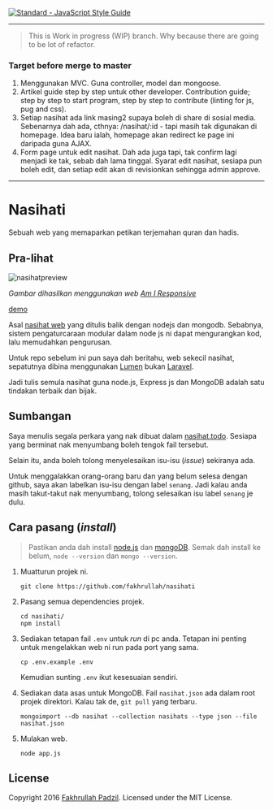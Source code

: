 [![Standard - JavaScript Style Guide](https://img.shields.io/badge/code%20style-standard-brightgreen.svg)](http://standardjs.com/)

---

> This is Work in progress (WIP) branch.
> Why because there are going to be lot of refactor.

### Target before merge to master

1. Menggunakan MVC. Guna controller, model dan mongoose.
2. Artikel guide step by step untuk other developer. Contribution guide; step by step to start program, step by step to contribute (linting for js, pug and css).
3. Setiap nasihat ada link masing2 supaya boleh di share di sosial media. Sebenarnya dah ada, cthnya: /nasihat/:id - tapi masih tak digunakan di homepage.
Idea baru ialah, homepage akan redirect ke page ini daripada guna AJAX.
4. Form page untuk edit nasihat. Dah ada juga tapi, tak confirm lagi menjadi ke tak, sebab dah lama tinggal. Syarat edit nasihat, sesiapa pun boleh edit, dan setiap edit akan di revisionkan sehingga admin approve. 
---

# Nasihati

Sebuah web yang memaparkan petikan terjemahan quran dan hadis. 

## Pra-lihat

![nasihatpreview](https://cloud.githubusercontent.com/assets/5182052/17733894/93162304-64ab-11e6-8005-757c5a439c78.png)

_Gambar dihasilkan menggunakan web [Am I Responsive](http://ami.responsivedesign.is/)_

[demo](https://nasihat.fajarhac.com)

Asal [nasihat web](https://github.com/fakhrullah/nasihat) yang ditulis balik dengan nodejs dan mongodb. Sebabnya, sistem pengaturcaraan modular dalam node js ni dapat mengurangkan kod, lalu memudahkan pengurusan.

Untuk repo sebelum ini pun saya dah beritahu, web sekecil nasihat, sepatutnya dibina menggunakan [Lumen](https://lumen.laravel.com/) bukan [Laravel](https://laravel.com/). 

Jadi tulis semula nasihat guna node.js, Express js dan MongoDB adalah satu tindakan terbaik dan bijak.

## Sumbangan

Saya menulis segala perkara yang nak dibuat dalam [nasihat.todo](/nasihat.todo). Sesiapa yang berminat nak menyumbang boleh tengok fail tersebut.

Selain itu, anda boleh tolong menyelesaikan isu-isu (_issue_) sekiranya ada. 

Untuk menggalakkan orang-orang baru dan yang belum selesa dengan github, saya akan labelkan isu-isu dengan label `senang`. Jadi kalau anda masih takut-takut nak menyumbang, tolong selesaikan isu label `senang` je dulu.

## Cara pasang (_install_)

> Pastikan anda dah install [node.js](https://nodejs.org/en/download/) dan [mongoDB](https://docs.mongodb.com/manual/installation/#tutorials). Semak dah install ke belum, `node --version` dan `mongo --version`.

1. Muatturun projek ni.

	```
	git clone https://github.com/fakhrullah/nasihati
	```

2. Pasang semua dependencies projek.

	```
	cd nasihati/
	npm install
	```

3. Sediakan tetapan fail `.env` untuk _run_ di pc anda. Tetapan ini penting untuk mengelakkan web ni run pada port yang sama.

	```
	cp .env.example .env
	```

	Kemudian sunting `.env` ikut kesesuaian sendiri.

4. Sediakan data asas untuk MongoDB. Fail `nasihat.json` ada dalam root projek direktori. Kalau tak de, `git pull` yang terbaru.

	```
	mongoimport --db nasihat --collection nasihats --type json --file nasihat.json
	```

5. Mulakan web.

	```
	node app.js
	```

## License

Copyright 2016 [Fakhrullah Padzil](https://blog.fajarhac.com). Licensed under the MIT License.

